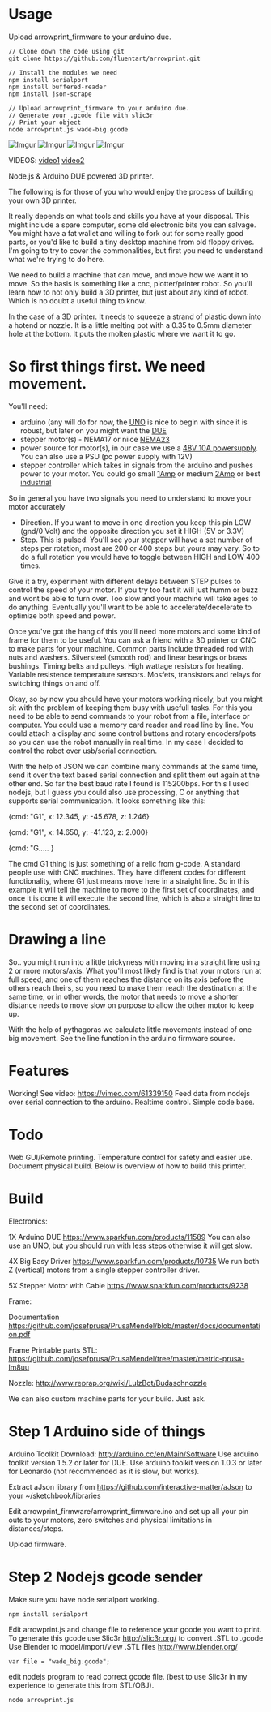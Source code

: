 Usage
==========

Upload arrowprint_firmware to your arduino due.

```
// Clone down the code using git  
git clone https://github.com/fluentart/arrowprint.git

// Install the modules we need  
npm install serialport
npm install buffered-reader
npm install json-scrape

// Upload arrowprint_firmware to your arduino due.  
// Generate your .gcode file with slic3r  
// Print your object  
node arrowprint.js wade-big.gcode
```



![Imgur](http://i.imgur.com/rQf4Q2T.jpg)
![Imgur](http://i.imgur.com/30PxcT5.jpg)
![Imgur](http://i.imgur.com/aii8c4w.jpg)
![Imgur](http://i.imgur.com/O18fwEC.jpg)

VIDEOS: [video1](http://vimeo.com/60076876) [video2](http://vimeo.com/61339150)



Node.js &amp; Arduino DUE powered 3D printer. 

The following is for those of you who would enjoy the process of building your own 3D printer.

It really depends on what tools and skills you have at your disposal. This might include a spare computer, some old electronic bits you can salvage. You might have a fat wallet and willing to fork out for some really good parts, or you'd like to build a tiny desktop machine from old floppy drives. I'm going to try to cover the commonalities, but first you need to understand what we're trying to do here.

We need to build a machine that can move, and move how we want it to move. So the basis is something like a cnc, plotter/printer robot. So you'll learn how to not only build a 3D printer, but just about any kind of robot. Which is no doubt a useful thing to know.

In the case of a 3D printer. It needs to squeeze a strand of plastic down into a hotend or nozzle. It is a little melting pot with a 0.35 to 0.5mm diameter hole at the bottom. It puts the molten plastic where we want it to go. 

So first things first. We need movement.
========================================

You'll need:

* arduino (any will do for now, the [UNO](http://robotics.org.za/index.php?route=product/product&path=47&product_id=68) is nice to begin with since it is robust, but later on you might want the [DUE](http://robotics.org.za/index.php?route=product/product&path=47&product_id=604)
*	stepper motor(s) - NEMA17 or niice [NEMA23](http://robotics.org.za/index.php?route=product/product&path=241&product_id=238)
*	power source for motor(s), in our case we use a [48V 10A powersupply](http://robotics.org.za/index.php?route=product/product&path=55_205&product_id=766). You can also use a PSU (pc power supply with 12V)
*	stepper controller which takes in signals from the arduino and pushes power to your motor. You could go small [1Amp](http://robotics.org.za/index.php?route=product/product&keyword=controller&category_id=0&product_id=712) or medium [2Amp](http://robotics.org.za/index.php?route=product/product&keyword=controller&category_id=0&product_id=641) or best [industrial](http://robotics.org.za/index.php?route=product/product&keyword=controller&product_id=432) 

So in general you have two signals you need to understand to move your motor accurately

*	Direction. If you want to move in one direction you keep this pin LOW (gnd/0 Volt) and the opposite direction you set it HIGH (5V or 3.3V)
*	Step. This is pulsed. You'll see your stepper will have a set number of steps per rotation, most are 200 or 400 steps but yours may vary. So to do a full rotation you would have to toggle between HIGH and LOW 400 times.

Give it a try, experiment with different delays between STEP pulses to control the speed of your motor. If you try too fast it will just humm or buzz and wont be able to turn over. Too slow and your machine will take ages to do anything. Eventually you'll want to be able to accelerate/decelerate to optimize both speed and power.

Once you've got the hang of this you'll need more motors and some kind of frame for them to be useful. You can ask a friend with a 3D printer or CNC to make parts for your machine. Common parts include threaded rod with nuts and washers. Silversteel (smooth rod) and linear bearings or brass bushings. Timing belts and pulleys. High wattage resistors for heating. Variable resistence temperature sensors. Mosfets, transistors and relays for switching things on and off. 

Okay, so by now you should have your motors working nicely, but you might sit with the problem of keeping them busy with usefull tasks. For this you need to be able to send commands to your robot from a file, interface or computer. You could use a memory card reader and read line by line. You could attach a display and some control buttons and rotary encoders/pots so you can use the robot manually in real time. In my case I decided to control the robot over usb/serial connection. 

With the help of JSON we can combine many commands at the same time, send it over the text based serial connection and split them out again at the other end. So far the best baud rate I found is 115200bps. For this I used nodejs, but I guess you could also use processing, C or anything that supports serial communication. It looks something like this:

{cmd: "G1", x: 12.345, y: -45.678, z: 1.246}

{cmd: "G1", x: 14.650, y: -41.123, z: 2.000}

{cmd: "G..... }

The cmd G1 thing is just something of a relic from g-code. A standard people use with CNC machines. They have different codes for different functionality, where G1 just means move here in a straight line. So in this example it will tell the machine to move to the first set of coordinates, and once it is done it will execute the second line, which is also a straight line to the second set of coordinates.

Drawing a line
==============

So.. you might run into a little trickyness with moving in a straight line using 2 or more motors/axis. What you'll most likely find is that your motors run at full speed, and one of them reaches the distance on its axis before the others reach theirs, so you need to make them reach the destination at the same time, or in other words, the motor that needs to move a shorter distance needs to move slow on purpose to allow the other motor to keep up.

With the help of pythagoras we calculate little movements instead of one big movement. See the line function in the arduino firmware source.

Features
========

Working! See video: https://vimeo.com/61339150
Feed data from nodejs over serial connection to the arduino. Realtime control.
Simple code base.

Todo
====

Web GUI/Remote printing.
Temperature control for safety and easier use.
Document physical build. Below is overview of how to build this printer.

Build
=====

Electronics:

1X Arduino DUE https://www.sparkfun.com/products/11589
You can also use an UNO, but you should run with less steps otherwise it will get slow.

4X Big Easy Driver https://www.sparkfun.com/products/10735
We run both Z (vertical) motors from a single stepper controller driver.

5X Stepper Motor with Cable https://www.sparkfun.com/products/9238

Frame:

Documentation https://github.com/josefprusa/PrusaMendel/blob/master/docs/documentation.pdf

Frame Printable parts STL: https://github.com/josefprusa/PrusaMendel/tree/master/metric-prusa-lm8uu

Nozzle: http://www.reprap.org/wiki/LulzBot/Budaschnozzle

We can also custom machine parts for your build. Just ask.

Step 1 Arduino side of things
=============================

Arduino Toolkit Download: http://arduino.cc/en/Main/Software
Use arduino toolkit version 1.5.2 or later for DUE. 
Use arduino toolkit version 1.0.3 or later for Leonardo (not recommended as it is slow, but works). 
 
Extract aJson library from https://github.com/interactive-matter/aJson to your ~/sketchbook/libraries

Edit arrowprint_firmware/arrowprint_firmware.ino and set up all your pin outs to your motors, zero switches and physical limitations in distances/steps.

Upload firmware.

Step 2 Nodejs gcode sender
==========================

Make sure you have node serialport working. 

```
npm install serialport
```

Edit arrowprint.js and change file to reference your gcode you want to print. To generate this gcode use Slic3r http://slic3r.org/ to convert .STL to .gcode
Use Blender to model/import/view .STL files http://www.blender.org/

```
var file = "wade_big.gcode";
```

edit nodejs program to read correct gcode file. (best to use Slic3r in my experience to generate this from STL/OBJ).




```
node arrowprint.js
```
